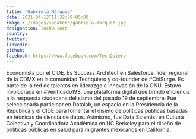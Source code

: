 ```yaml
---
title: "Gabriela Márquez"
date: 2021-04-12T11:32:39-05:00
image : /images/speakers/gabriela-marquez.jpg
designation: TechQuiero
country: 
twitter: 
linkedin: 
github: 
facebook: https://www.facebook.com/TechQuiero
---
```


Economista  por el CIDE. Es Success Architect en Salesforce, líder regional de la CDMX en la comunidad Techquiero y co-founder de #CitiSurge. Es parte de la red de talentos en liderazgo e innovación de la ONU. Estuvo involucrada en #Verificado19S, una plataforma digital que brindó eficiencia a la respuesta ciudadana del sismo del pasado 19 de septiembre.  Fue seleccionada participar en Datalab, un espacio en la Presidencia de la República y el CIDE para fomentar el diseño de políticas públicas basadas en técnicas de ciencia de datos. Asimismo, fue Data Scientist en Cultura Colectiva y Coordinadora Académica en UC Berkeley para el diseño de políticas públicas en salud para migrantes mexicanos en California. 

